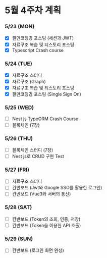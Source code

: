 # 5월 4주차 계획

### 5/23 (MON)

-   [x] 팔만코딩경 포스팅 (세션과 JWT)
-   [x] 자료구조 복습 및 티스토리 포스팅
-   [x] Typescript Crash course

### 5/24 (TUE)

-   [x] 자료구조 스터디
-   [x] 자료구조 (Graph)
-   [x] 자료구조 복습 및 티스토리 포스팅
-   [x] 팔만코딩경 포스팅 (Single Sign On)

### 5/25 (WED)

-   [ ] Nest js TypeORM Crash Course
-   [ ] 블록체인 (7장)

### 5/26 (THU)

-   [ ] 블록체인 스터디 (7장)
-   [ ] Nest js로 CRUD 구현 Test

### 5/27 (FRI)

-   [ ] 자료구조 스터디
-   [ ] 칸반보드 (Jwt와 Google SSO를 활용한 로그인)
-   [ ] 칸반보드 (Vue3와 서버의 통신)

### 5/28 (SAT)

-   [ ] 칸반보드 (Token의 조회, 인증, 저장)
-   [ ] 칸반보드 (Token을 이용한 API 호출)

### 5/29 (SUN)

-   [ ] 칸반보드 (로그인 화면 완성)
